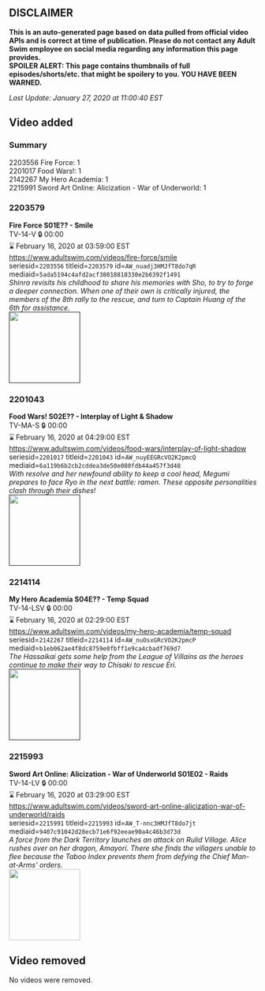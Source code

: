 ## DISCLAIMER
**This is an auto-generated page based on data pulled from official video APIs and is correct at time of publication. Please do not contact any Adult Swim employee on social media regarding any information this page provides.**  
**SPOILER ALERT: This page contains thumbnails of full episodes/shorts/etc. that might be spoilery to you. YOU HAVE BEEN WARNED.**  

_Last Update: January 27, 2020 at 11:00:40 EST_
## Video added
### Summary
2203556 Fire Force: 1  
2201017 Food Wars!: 1  
2142267 My Hero Academia: 1  
2215991 Sword Art Online: Alicization - War of Underworld: 1  
### 2203579
**Fire Force S01E?? - Smile**  
TV-14-V 🔒 00:00  
⌛ February 16, 2020 at 03:59:00 EST  
https://www.adultswim.com/videos/fire-force/smile  
seriesid=`2203556` titleid=`2203579` id=`AW_nuadj3HMJfT8do7qR` mediaid=`5ada5194c4afd2acf38018818330e2b6392f1491`  
_Shinra revisits his childhood to share his memories with Sho, to try to forge a deeper connection. When one of their own is critically injured, the members of the 8th rally to the rescue, and turn to Captain Huang of the 6th for assistance._  
<a href=""><img src="" height="144px" /></a>
### 2201043
**Food Wars! S02E?? - Interplay of Light & Shadow**  
TV-MA-S 🔒 00:00  
⌛ February 16, 2020 at 04:29:00 EST  
https://www.adultswim.com/videos/food-wars/interplay-of-light-shadow  
seriesid=`2201017` titleid=`2201043` id=`AW_nuyEEGRcVO2K2pmcQ` mediaid=`6a119b6b2cb2cddea3de50e080fdb44a457f3d48`  
_With resolve and her newfound ability to keep a cool head, Megumi prepares to face Ryo in the next battle: ramen. These opposite personalities clash through their dishes!_  
<a href=""><img src="" height="144px" /></a>
### 2214114
**My Hero Academia S04E?? - Temp Squad**  
TV-14-LSV 🔒 00:00  
⌛ February 16, 2020 at 02:29:00 EST  
https://www.adultswim.com/videos/my-hero-academia/temp-squad  
seriesid=`2142267` titleid=`2214114` id=`AW_nuOsxGRcVO2K2pmcP` mediaid=`b1eb062ae4f8dc8759e0fbff1e9ca4cbadf769d7`  
_The Hassaikai gets some help from the League of Villains as the heroes continue to make their way to Chisaki to rescue Eri._  
<a href=""><img src="" height="144px" /></a>
### 2215993
**Sword Art Online: Alicization - War of Underworld S01E02 - Raids**  
TV-14-LV 🔒 00:00  
⌛ February 16, 2020 at 03:29:00 EST  
https://www.adultswim.com/videos/sword-art-online-alicization-war-of-underworld/raids  
seriesid=`2215991` titleid=`2215993` id=`AW_T-nnc3HMJfT8do7jt` mediaid=`9407c91042d28ecb71e6f92eeae90a4c46b3d73d`  
_A force from the Dark Territory launches an attack on Rulid Village. Alice rushes over on her dragon, Amayori. There she finds the villagers unable to flee because the Taboo Index prevents them from defying the Chief Man-at-Arms' orders._  
<a href="https://media.cdn.adultswim.com/uploads/20200123/thumbnails/2_201231456406-SAO_WoU_002.jpg"><img src="https://media.cdn.adultswim.com/uploads/20200123/thumbnails/2_201231456406-SAO_WoU_002.jpg" height="144px" /></a>
## Video removed
No videos were removed.  
